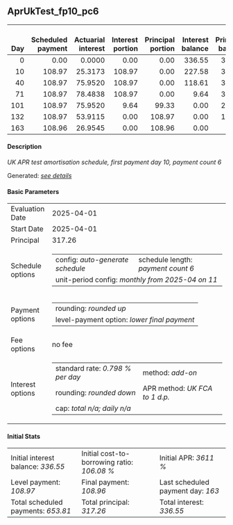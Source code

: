 <h2>AprUkTest_fp10_pc6</h2>
<table>
    <thead style="vertical-align: bottom;">
        <th style="text-align: right;">Day</th>
        <th style="text-align: right;">Scheduled payment</th>
        <th style="text-align: right;">Actuarial interest</th>
        <th style="text-align: right;">Interest portion</th>
        <th style="text-align: right;">Principal portion</th>
        <th style="text-align: right;">Interest balance</th>
        <th style="text-align: right;">Principal balance</th>
        <th style="text-align: right;">Total actuarial interest</th>
        <th style="text-align: right;">Total interest</th>
        <th style="text-align: right;">Total principal</th>
    </thead>
    <tr style="text-align: right;">
        <td class="ci00">0</td>
        <td class="ci01" style="white-space: nowrap;">0.00</td>
        <td class="ci02">0.0000</td>
        <td class="ci03">0.00</td>
        <td class="ci04">0.00</td>
        <td class="ci05">336.55</td>
        <td class="ci06">317.26</td>
        <td class="ci07">0.0000</td>
        <td class="ci08">0.00</td>
        <td class="ci09">0.00</td>
    </tr>
    <tr style="text-align: right;">
        <td class="ci00">10</td>
        <td class="ci01" style="white-space: nowrap;">108.97</td>
        <td class="ci02">25.3173</td>
        <td class="ci03">108.97</td>
        <td class="ci04">0.00</td>
        <td class="ci05">227.58</td>
        <td class="ci06">317.26</td>
        <td class="ci07">25.3173</td>
        <td class="ci08">108.97</td>
        <td class="ci09">0.00</td>
    </tr>
    <tr style="text-align: right;">
        <td class="ci00">40</td>
        <td class="ci01" style="white-space: nowrap;">108.97</td>
        <td class="ci02">75.9520</td>
        <td class="ci03">108.97</td>
        <td class="ci04">0.00</td>
        <td class="ci05">118.61</td>
        <td class="ci06">317.26</td>
        <td class="ci07">101.2694</td>
        <td class="ci08">217.94</td>
        <td class="ci09">0.00</td>
    </tr>
    <tr style="text-align: right;">
        <td class="ci00">71</td>
        <td class="ci01" style="white-space: nowrap;">108.97</td>
        <td class="ci02">78.4838</td>
        <td class="ci03">108.97</td>
        <td class="ci04">0.00</td>
        <td class="ci05">9.64</td>
        <td class="ci06">317.26</td>
        <td class="ci07">179.7532</td>
        <td class="ci08">326.91</td>
        <td class="ci09">0.00</td>
    </tr>
    <tr style="text-align: right;">
        <td class="ci00">101</td>
        <td class="ci01" style="white-space: nowrap;">108.97</td>
        <td class="ci02">75.9520</td>
        <td class="ci03">9.64</td>
        <td class="ci04">99.33</td>
        <td class="ci05">0.00</td>
        <td class="ci06">217.93</td>
        <td class="ci07">255.7052</td>
        <td class="ci08">336.55</td>
        <td class="ci09">99.33</td>
    </tr>
    <tr style="text-align: right;">
        <td class="ci00">132</td>
        <td class="ci01" style="white-space: nowrap;">108.97</td>
        <td class="ci02">53.9115</td>
        <td class="ci03">0.00</td>
        <td class="ci04">108.97</td>
        <td class="ci05">0.00</td>
        <td class="ci06">108.96</td>
        <td class="ci07">309.6167</td>
        <td class="ci08">336.55</td>
        <td class="ci09">208.30</td>
    </tr>
    <tr style="text-align: right;">
        <td class="ci00">163</td>
        <td class="ci01" style="white-space: nowrap;">108.96</td>
        <td class="ci02">26.9545</td>
        <td class="ci03">0.00</td>
        <td class="ci04">108.96</td>
        <td class="ci05">0.00</td>
        <td class="ci06">0.00</td>
        <td class="ci07">336.5713</td>
        <td class="ci08">336.55</td>
        <td class="ci09">317.26</td>
    </tr>
</table>
<h4>Description</h4>
<p><i>UK APR test amortisation schedule, first payment day 10, payment count 6</i></p>
<p>Generated: <i><a href="../GeneratedDate.html">see details</a></i></p>
<h4>Basic Parameters</h4>
<table>
    <tr>
        <td>Evaluation Date</td>
        <td>2025-04-01</td>
    </tr>
    <tr>
        <td>Start Date</td>
        <td>2025-04-01</td>
    </tr>
    <tr>
        <td>Principal</td>
        <td>317.26</td>
    </tr>
    <tr>
        <td>Schedule options</td>
        <td>
            <table>
                <tr>
                    <td>config: <i>auto-generate schedule</i></td>
                    <td>schedule length: <i><i>payment count</i> 6</i></td>
                </tr>
                <tr>
                    <td colspan="2" style="white-space: nowrap;">unit-period config: <i>monthly from 2025-04 on 11</i></td>
                </tr>
            </table>
        </td>
    </tr>
    <tr>
        <td>Payment options</td>
        <td>
            <table>
                <tr>
                    <td>rounding: <i>rounded up</i></td>
                </tr>
                <tr>
                    <td>level-payment option: <i>lower&nbsp;final&nbsp;payment</i></td>
                </tr>
            </table>
        </td>
    </tr>
    <tr>
        <td>Fee options</td>
        <td>no fee
        </td>
    </tr>
    <tr>
        <td>Interest options</td>
        <td>
            <table>
                <tr>
                    <td>standard rate: <i>0.798 % per day</i></td>
                    <td>method: <i>add-on</i></td>
                </tr>
                <tr>
                    <td>rounding: <i>rounded down</i></td>
                    <td>APR method: <i>UK FCA to 1 d.p.</i></td>
                </tr>
                <tr>
                    <td colspan="2">cap: <i>total <i>n/a</i>; daily <i>n/a</i></td>
                </tr>
            </table>
        </td>
    </tr>
</table>
<h4>Initial Stats</h4>
<table>
    <tr>
        <td>Initial interest balance: <i>336.55</i></td>
        <td>Initial cost-to-borrowing ratio: <i>106.08 %</i></td>
        <td>Initial APR: <i>3611 %</i></td>
    </tr>
    <tr>
        <td>Level payment: <i>108.97</i></td>
        <td>Final payment: <i>108.96</i></td>
        <td>Last scheduled payment day: <i>163</i></td>
    </tr>
    <tr>
        <td>Total scheduled payments: <i>653.81</i></td>
        <td>Total principal: <i>317.26</i></td>
        <td>Total interest: <i>336.55</i></td>
    </tr>
</table>